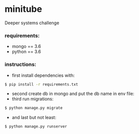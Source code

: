 # minitube
Deeper systems challenge

### requirements:
- mongo == 3.6
- python == 3.6

### instructions:
- first install dependencies with:
```bash
$ pip install -r requirements.txt
```
- second create db in mongo and put the db name in env file:
- third run migrations:
```bash
$ python manage.py migrate
```
- and last but not least:
```bash
$ python manage.py runserver
```
